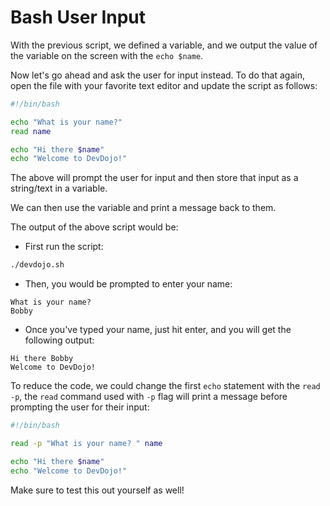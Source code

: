 # Bash User Input

With the previous script, we defined a variable, and we output the value of the variable on the screen with the `echo $name`.

Now let's go ahead and ask the user for input instead. To do that again, open the file with your favorite text editor and update the script as follows:

```bash
#!/bin/bash

echo "What is your name?"
read name

echo "Hi there $name"
echo "Welcome to DevDojo!"
```

The above will prompt the user for input and then store that input as a string/text in a variable. 

We can then use the variable and print a message back to them.

The output of the above script would be:

* First run the script:

```bash
./devdojo.sh
```

* Then, you would be prompted to enter your name:

```
What is your name?
Bobby
```

* Once you've typed your name, just hit enter, and you will get the following output:

```
Hi there Bobby
Welcome to DevDojo!
```

To reduce the code, we could change the first `echo` statement with the `read -p`, the `read` command used with `-p` flag will print a message before prompting the user for their input:

```bash
#!/bin/bash

read -p "What is your name? " name

echo "Hi there $name"
echo "Welcome to DevDojo!"
```

Make sure to test this out yourself as well!
